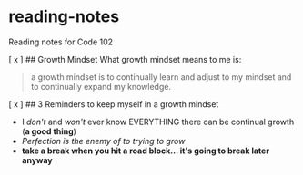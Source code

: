 # reading-notes
Reading notes for Code 102

[ x ] ## Growth Mindset 
What growth mindset means to me is: 
> a growth mindset is to continually learn and adjust to my mindset and to continually expand my knowledge. 

[ x ] ## 3 Reminders to keep myself in a growth mindset
- I *don't* and *won't* ever know EVERYTHING there can be continual growth (**a good thing**)
- *Perfection is the enemy of to trying to grow*
- **take a break when you hit a road block... it's going to break later anyway**
